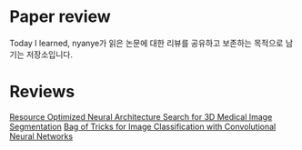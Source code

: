 # Paper review

Today I learned, nyanye가 읽은 논문에 대한 리뷰를 공유하고 보존하는 목적으로 남기는 저장소입니다.

# Reviews

[Resource Optimized Neural Architecture Search for 3D Medical Image Segmentation](https://github.com/nyanye/Paper-review/blob/master/Resource%20Optimized%20Neural%20Architecture%20Search_nyanye.pdf)
[Bag of Tricks for Image Classification with Convolutional Neural Networks](https://github.com/nyanye/Paper-review/blob/master/Bag%20of%20Tricks%20for%20Image%20Classification%20with%20Convolutional%20Neural%20Networks_nyanye.pdf)
